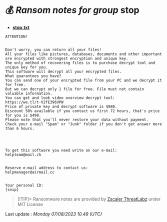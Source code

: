 # 💰 _Ransom notes for group_ stop
* **[stop.txt](https://ransomware.live/ransomware_notes/stop/stop.txt)**

```
ATTENTION!
 
 
Don't worry, you can return all your files!
All your files like pictures, databases, documents and other important are encrypted with strongest encryption and unique key.
The only method of recovering files is to purchase decrypt tool and unique key for you.
This software will decrypt all your encrypted files.
What guarantees you have?
You can send one of your encrypted file from your PC and we decrypt it for free.
But we can decrypt only 1 file for free. File must not contain valuable information.
You can get and look video overview decrypt tool:
https://we.tl/t-V2fE396VPW
Price of private key and decrypt software is $980.
Discount 50% available if you contact us first 72 hours, that's price for you is $490.
Please note that you'll never restore your data without payment.
Check your e-mail "Spam" or "Junk" folder if you don't get answer more than 6 hours.
 
 
 
 
To get this software you need write on our e-mail:
helpteam@mail.ch
 
 
Reserve e-mail address to contact us:
helpmanager@airmail.cc
 
 
Your personal ID:
[snip]

```


> [!TIP]> Ransomware notes are provided by [Zscaler ThreatLabz](https://github.com/threatlabz/ransomware_notes) under MIT License
> 




Last update : _Monday 07/08/2023 10.49 (UTC)_

